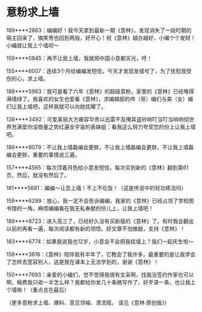 # 意粉求上墙

189****2863：编编好！我今天拿到最新一期《意林》，发现消失了一段时期的萌主回来了，搞笑秀也回到两版，好开心！祝《意林》越办越好，小编个个发财！小编就让我上个墙呗～ 

159****0845：再不让我上墙，我就把中国小意都买光，哼！ 

155****6007：连续3个月给编编发短信，今天才发现发错号了，为了抚慰我受伤的心，求上墙。 

188****5963：我可是看了六年《意林》的超级意粉，家里的《意林》已经堆得满墙绿了。我喜欢的女生也爱看《意林》，求编辑部的帅（哥）编们与美（女）编们让我上墙吧，这样我就可以向她炫耀了。 

138****3492：可爱美丽大方雍容华贵以迅雷不及掩耳盗铃响叮当叮当响响彻世界充满爱你没商量之势红遍全宇宙的表妹姐：看我这么努力夸奖您的份上让我上墙吧。 

186****8079：不让我上墙磊编会更胖，不让我上墙磊编会更胖，不让我上墙磊编会更胖，重要的事情说三遍。 

157****4565：每次顶着月色给小意发短信，每次买到新的《意林》翻到第61页，然后，就没有然后了。 

181****5681：编编～让吾上墙！不上不吃饭！（这是传说中的轻功练法吗） 

159****6299：放心，我一定不会告诉编编，我家的《意林》已经占领了学校图书馆的一角。麻烦编编看在我无私奉献的份儿上，让我上墙吧！ 

189****8723：进入高三了，已经好久没有买新版的《意林》了。有时我会翻出以前的再看一遍，每次阅读都有新的领悟。好文章不怕推敲，支持《意林》！ 

183****6774：如果我说我也12岁，小意会不会把我挂墙上？我们一起庆生啦～ 

158****3616：《意林》陪伴我有半年了，它教会了我许多，最重要的是让我学会了怎样去宽容别人，这是我在课本上无法学到的，谢谢《意林》！ 

150****7693：亲爱的小编们，觉不觉得我很有文采啊，找我当签约作家也可以啊，稿费我只收一半怎么样？我都给你发几十条微写作了，好歹录一条，也让我上个墙嘛！（重点总在最后） 

（更多意粉求上墙、爆料、意见领袖、漂流瓶， 请见《意林·原创版》）